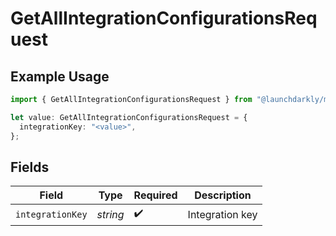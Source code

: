 # GetAllIntegrationConfigurationsRequest

## Example Usage

```typescript
import { GetAllIntegrationConfigurationsRequest } from "@launchdarkly/mcp-server/models/operations";

let value: GetAllIntegrationConfigurationsRequest = {
  integrationKey: "<value>",
};
```

## Fields

| Field              | Type               | Required           | Description        |
| ------------------ | ------------------ | ------------------ | ------------------ |
| `integrationKey`   | *string*           | :heavy_check_mark: | Integration key    |